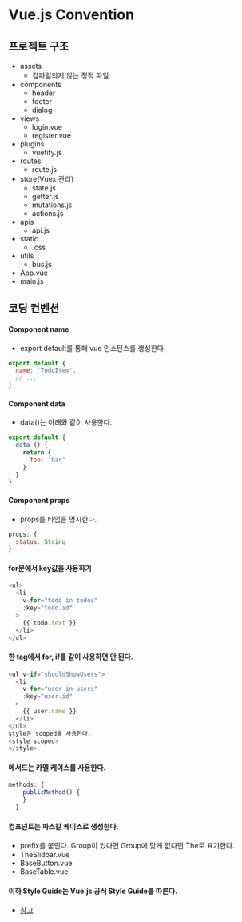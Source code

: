 # Vue.js Convention

## 프로젝트 구조

-   assets
    -   컴파일되지 않는 정적 파일
-   components
    -   header
    -   footer
    -   dialog
-   views
    -   login.vue
    -   register.vue
-   plugins
    -   vuetify.js
-   routes
    -   route.js
-   store(Vuex 관리)
    -   state.js
    -   getter.js
    -   mutations.js
    -   actions.js
-   apis
    -   api.js
-   static
    -   .css
-   utils
    -   bus.js
-   App.vue
-   main.js

## 코딩 컨벤션

#### Component name

-   export default를 통해 vue 인스턴스를 생성한다.

```js
export default {
  name: 'TodoItem',
  // ...
}
```

#### Component data

-   data()는 아래와 같이 사용한다.

```js
export default {
  data () {
    return {
      foo: 'bar'
    }
  }
}
```

#### Component props

-   props를 타입을 명시한다.

```js
props: {
  status: String
}
```

#### for문에서 key값을 사용하기

```js
<ul>
  <li
    v-for="todo in todos"
    :key="todo.id"
  >
    {{ todo.text }}
  </li>
</ul>
```

#### 한 tag에서 for, if를 같이 사용하면 안 된다.

```js
<ul v-if="shouldShowUsers">
  <li
    v-for="user in users"
    :key="user.id"
  >
    {{ user.name }}
  </li>
</ul>
style은 scoped를 사용한다.
<style scoped>
</style>
```

#### 메서드는 카멜 케이스를 사용한다.

```js
methods: {
    publicMethod() {
    }
  }
```

#### 컴포넌트는 파스칼 케이스로 생성한다.

-   prefix를 붙인다. Group이 있다면 Group에 맞게 없다면 The로 표기한다.
-   TheSlidbar.vue
-   BaseButton.vue
-   BaseTable.vue

#### 이하 Style Guide는 Vue.js 공식 Style Guide를 따른다.

-   [참고](https://vuejs.org/v2/style-guide/#Private-property-names-essential)
